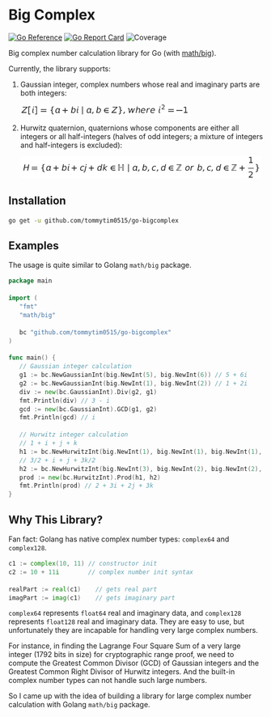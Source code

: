 # Big Complex

[![Go Reference](https://pkg.go.dev/badge/github.com/tommytim0515/go-bigcomplex.svg)](https://pkg.go.dev/github.com/tommytim0515/go-bigcomplex)
[![Go Report Card](https://goreportcard.com/badge/github.com/tommytim0515/go-bigcomplex)](https://goreportcard.com/report/github.com/tommytim0515/go-bigcomplex)
![Coverage](https://img.shields.io/badge/Coverage-43.1%25-yellow)

Big complex number calculation library for Go (with [math/big](https://pkg.go.dev/math/big)).

Currently, the library supports:

1. Gaussian integer, complex numbers whose real and imaginary parts are both integers:

   ![gaussian_int](asset/image/gaussian_integer_formula.jpg)

2. Hurwitz quaternion, quaternions whose components are either all integers or all half-integers (halves of odd
   integers; a mixture of integers and half-integers is excluded):

   ![hurwitz_int](asset/image/hurwitz_integer_formula.jpg)

## Installation

```bash
go get -u github.com/tommytim0515/go-bigcomplex
```

## Examples

The usage is quite similar to Golang ```math/big``` package.

```go
package main

import (
   "fmt"
   "math/big"

   bc "github.com/tommytim0515/go-bigcomplex"
)

func main() {
   // Gaussian integer calculation
   g1 := bc.NewGaussianInt(big.NewInt(5), big.NewInt(6)) // 5 + 6i
   g2 := bc.NewGaussianInt(big.NewInt(1), big.NewInt(2)) // 1 + 2i
   div := new(bc.GaussianInt).Div(g2, g1)
   fmt.Println(div) // 3 - i
   gcd := new(bc.GaussianInt).GCD(g1, g2)
   fmt.Println(gcd) // i

   // Hurwitz integer calculation
   // 1 + i + j + k
   h1 := bc.NewHurwitzInt(big.NewInt(1), big.NewInt(1), big.NewInt(1), big.NewInt(1), false)
   // 3/2 + i + j + 3k/2
   h2 := bc.NewHurwitzInt(big.NewInt(3), big.NewInt(2), big.NewInt(2), big.NewInt(3), true)
   prod := new(bc.HurwitzInt).Prod(h1, h2)
   fmt.Println(prod) // 2 + 3i + 2j + 3k
}
````

## Why This Library?

Fan fact: Golang has native complex number types: ```complex64``` and ```complex128```.

```go
c1 := complex(10, 11) // constructor init
c2 := 10 + 11i        // complex number init syntax

realPart := real(c1)    // gets real part
imagPart := imag(c1)    // gets imaginary part
```

```complex64``` represents ```float64```  real and imaginary data, and ```complex128``` represents ```float128``` real
and imaginary data.
They are easy to use, but unfortunately they are incapable for handling very large complex numbers.

For instance, in finding the Lagrange Four Square Sum of a very large integer (1792 bits in size) for cryptographic
range proof,
we need to compute the Greatest Common Divisor (GCD) of Gaussian integers and the Greatest Common Right Divisor of
Hurwitz integers. And the built-in complex number types can not handle such large numbers.

So I came up with the idea of building a library for large complex number calculation with Golang ```math/big```
package.